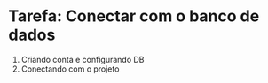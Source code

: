 # Tarefa: Conectar com o banco de dados

1. Criando conta e configurando DB
2. Conectando com o projeto
